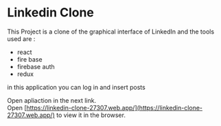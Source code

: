 

# Linkedin Clone

This Project is a clone of the graphical interface of LinkedIn and the tools used are :
* react
* fire base
* firebase auth
* redux

in this application you can log in and insert posts 


Open apliaction in the next link.<br />
Open [https://linkedin-clone-27307.web.app/](https://linkedin-clone-27307.web.app/) to view it in the browser.


